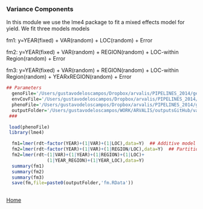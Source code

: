 ### Variance Components 

In this module we use the lme4 package to fit a mixed effects model for yield. We fit three models models

   fm1:  y=YEAR(fixed) + VAR(random) + LOC(random) + Error 
   
   fm2:  y=YEAR(fixed) + VAR(random) + REGION(random) + LOC-within Region(random) + Error 
   
   fm3:  y=YEAR(fixed) + VAR(random) + REGION(random) + LOC-within Region(random) + YEARxREGION(random) + Error 
   
```R
## Parameters
  genoFile='/Users/gustavodeloscampos/Dropbox/arvalis/PIPELINES_2014/getData/output/X_2012_2014.rda'
  envCovFile='/Users/gustavodeloscampos/Dropbox/arvalis/PIPELINES_2014/getData/output/W_No_ctr_std.rda' 
  phenoFile='/Users/gustavodeloscampos/Dropbox/arvalis/PIPELINES_2014/getData/output/Y.rda' 
  outputFolder='/Users/gustavodeloscampos/WORK/ARVALIS/outputsGitHub/varComp_lmer/'
 ###

 load(phenoFile)
 library(lme4)

  fm1=lmer(rdt~factor(YEAR)+(1|VAR)+(1|LOC),data=Y)  ## Additive model no GxE
  fm2=lmer(rdt~factor(YEAR)+(1|VAR)+(1|REGION/LOC),data=Y)  ## Partitioning varinace of LOC into Region and LOC within region.
  fm2=lmer(rdt~(1|VAR)+(1|YEAR)+(1|REGION)+(1|LOC)+
               (1|YEAR_REGION)+(1|YEAR_LOC),data=Y)  
  summary(fm1)
  summary(fm2)
  summary(fm3)
  save(fm,file=paste0(outputFolder,'fm.RData'))
  
```
[Home](https://github.com/gdlc/ARVALIS/blob/master/README.md)
